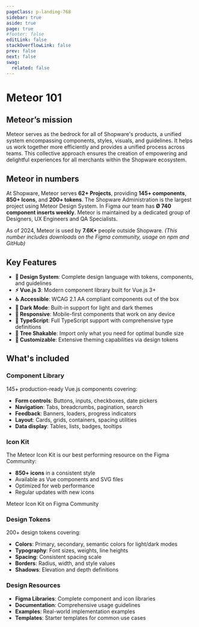 ```yaml
---
pageClass: p-landing-768
sidebar: true
aside: true
page: true
#footer: false
editLink: false
stackOverflowLink: false
prev: false
next: false
swag:
  related: false
---
```


<script setup>
import Contribute from "../components/banner/Contribute.vue";
</script>

# Meteor 101
<div class="mb-[48px]">

## Meteor’s mission
  Meteor serves as the bedrock for all of Shopware's products, a unified system encompassing components, styles, visuals, and guidelines. It helps us work together more efficiently and provides a unified process across teams. This collective approach ensures the creation of empowering and delightful experiences for all merchants within the Shopware ecosystem.


<Contribute
title="Be part of Meteor"
copy="We believe in Open-Source software – we listen to our Community and build Meteor in collaboration with merchants, developers and designers. The best and brightest ideas come from you. If you wish to contribute to the Meteor Design System, please read our contributing guidelines for a smooth start."
btn="true"
page="/foundations/contributions"
/>

## Meteor in numbers

At Shopware, Meteor serves **62+ Projects**, providing **145+ components**, **850+ Icons**, and **200+ tokens**.
The Shopware Administration is the largest project using Meteor Design System. In Figma our team has **Ø 740 component inserts weekly**. Meteor is maintained by a dedicated group of Designers, UX Engineers and QA Specialists.

As of 2024, Meteor is used by **7.6K+** people outside Shopware. _(This number includes downloads on the Figma community, usage on npm and GitHub)_

## Key Features

- **🎨 Design System**: Complete design language with tokens, components, and guidelines
- **⚡ Vue.js 3**: Modern component library built for Vue.js 3+
- **♿ Accessible**: WCAG 2.1 AA compliant components out of the box
- **🌙 Dark Mode**: Built-in support for light and dark themes
- **📱 Responsive**: Mobile-first components that work on any device
- **🎯 TypeScript**: Full TypeScript support with comprehensive type definitions
- **🌳 Tree Shakable**: Import only what you need for optimal bundle size
- **🔧 Customizable**: Extensive theming capabilities via design tokens

## What's included

### Component Library
145+ production-ready Vue.js components covering:
- **Form controls**: Buttons, inputs, checkboxes, date pickers
- **Navigation**: Tabs, breadcrumbs, pagination, search
- **Feedback**: Banners, loaders, progress indicators
- **Layout**: Cards, grids, containers, spacing utilities
- **Data display**: Tables, lists, badges, tooltips

### Icon Kit
The Meteor Icon Kit is our best performing resource on the Figma Community:
- **850+ icons** in a consistent style
- Available as Vue components and SVG files
- Optimized for web performance
- Regular updates with new icons

<SwagBtn href="https://www.figma.com/community/file/1032564947404478461/meteor-icon-kit-5-2-1-shopware" target="_blank" class="--contrast --sm" icon="figma" icon-at="start">Meteor Icon Kit on Figma Community</SwagBtn>

### Design Tokens
200+ design tokens covering:
- **Colors**: Primary, secondary, semantic colors for light/dark modes
- **Typography**: Font sizes, weights, line heights
- **Spacing**: Consistent spacing scale
- **Borders**: Radius, width, and style values
- **Shadows**: Elevation and depth definitions

### Design Resources
- **Figma Libraries**: Complete component and icon libraries
- **Documentation**: Comprehensive usage guidelines
- **Examples**: Real-world implementation examples
- **Templates**: Starter templates for common use cases
</div>